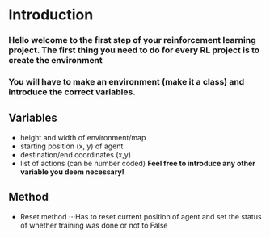 # Introduction
### Hello welcome to the first step of your reinforcement learning project. The first thing you need to do for every RL project is to create the environment
### You will have to make an environment (make it a class) and introduce the correct variables.

## Variables
- height and width of environment/map
- starting position (x, y) of agent
- destination/end coordinates (x,y)
- list of actions (can be number coded)
**Feel free to introduce any other variable you deem necessary!**

## Method
- Reset method
⋅⋅⋅Has to reset current position of agent and set the status of whether training was done or not to False
